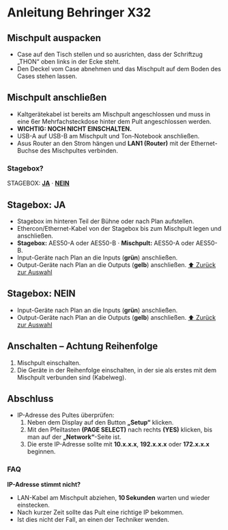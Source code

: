 # Anleitung Behringer X32

## Mischpult auspacken
- Case auf den Tisch stellen und so ausrichten, dass der Schriftzug „THON“ oben links in der Ecke steht.
- Den Deckel vom Case abnehmen und das Mischpult auf dem Boden des Cases stehen lassen.

## Mischpult anschließen
- Kaltgerätekabel ist bereits am Mischpult angeschlossen und muss in eine 6er Mehrfachsteckdose hinter dem Pult angeschlossen werden.
- **WICHTIG: NOCH NICHT EINSCHALTEN.**
- USB-A auf USB-B am Mischpult und Ton-Notebook anschließen.
- Asus Router an den Strom hängen und **LAN1 (Router)** mit der Ethernet-Buchse des Mischpultes verbinden.

### Stagebox?
STAGEBOX: [**JA**](#stagebox-ja) · [**NEIN**](#stagebox-nein)

## Stagebox: JA
- Stagebox im hinteren Teil der Bühne oder nach Plan aufstellen.
- Ethercon/Ethernet-Kabel von der Stagebox bis zum Mischpult legen und anschließen.
- **Stagebox:** AES50-A oder AES50-B · **Mischpult:** AES50-A oder AES50-B.
- Input-Geräte nach Plan an die Inputs (**grün**) anschließen.
- Output-Geräte nach Plan an die Outputs (**gelb**) anschließen.
[⬆︎ Zurück zur Auswahl](#stagebox)

## Stagebox: NEIN
- Input-Geräte nach Plan an die Inputs (**grün**) anschließen.
- Output-Geräte nach Plan an die Outputs (**gelb**) anschließen.
[⬆︎ Zurück zur Auswahl](#stagebox)

## Anschalten – **Achtung Reihenfolge**
1. Mischpult einschalten.
2. Die Geräte in der Reihenfolge einschalten, in der sie als erstes mit dem Mischpult verbunden sind (Kabelweg).

## Abschluss
- IP-Adresse des Pultes überprüfen:
  1. Neben dem Display auf den Button **„Setup“** klicken.
  2. Mit den Pfeiltasten **(PAGE SELECT)** nach rechts **(YES)** klicken, bis man auf der **„Network“**-Seite ist.
  3. Die erste IP-Adresse sollte mit **10.x.x.x**, **192.x.x.x** oder **172.x.x.x** beginnen.

### FAQ
**IP-Adresse stimmt nicht?**
- LAN-Kabel am Mischpult abziehen, **10 Sekunden** warten und wieder einstecken.
- Nach kurzer Zeit sollte das Pult eine richtige IP bekommen.
- Ist dies nicht der Fall, an einen der Techniker wenden.
